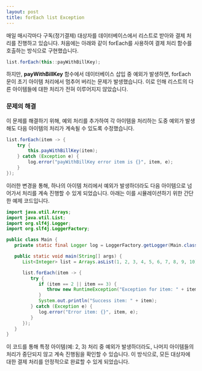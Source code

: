 ```yaml
---
layout: post
title: forEach list Exception
---
```


매일 매시각마다 구독(정기결제) 대상자를 데이터베이스에서 리스트로 받아와 결제 처리를 진행하고 있습니다. 
처음에는 아래와 같이 forEach를 사용하여 결제 처리 함수를 호출하는 방식으로 구현했습니다.

~~~java
list.forEach(this::payWithBillKey);
~~~

하지만, **payWithBillKey** 함수에서 데이터베이스 삽입 중 예외가 발생하면, 
forEach 문이 초기 아이템 처리에서 멈추어 버리는 문제가 발생했습니다. 이로 인해 리스트의 다른 아이템들에 대한 처리가 전혀 이루어지지 않았습니다.

### 문제의 해결
이 문제를 해결하기 위해, 예외 처리를 추가하여 각 아이템을 처리하는 도중 예외가 발생해도 다음 아이템의 처리가 계속될 수 있도록 수정했습니다.

~~~java
list.forEach(item -> {
    try {
        this.payWithBillKey(item);
    } catch (Exception e) {
        log.error("payWithBillKey error item is {}", item, e);
    }
});
~~~
이러한 변경을 통해, 하나의 아이템 처리에서 예외가 발생하더라도 다음 아이템으로 넘어가서 처리를 계속 진행할 수 있게 되었습니다. 
아래는 이를 시뮬레이션하기 위한 간단한 예제 코드입니다.

~~~java
import java.util.Arrays;
import java.util.List;
import org.slf4j.Logger;
import org.slf4j.LoggerFactory;

public class Main {
   private static final Logger log = LoggerFactory.getLogger(Main.class);

   public static void main(String[] args) {
      List<Integer> list = Arrays.asList(1, 2, 3, 4, 5, 6, 7, 8, 9, 10);

      list.forEach(item -> {
         try {
            if (item == 2 || item == 3) {
               throw new RuntimeException("Exception for item: " + item);
            }
            System.out.println("Success item: " + item);
         } catch (Exception e) {
            log.error("Error item: {}", item, e);
         }
      });
   }
}
~~~
이 코드를 통해 특정 아이템(예: 2, 3) 처리 중 예외가 발생하더라도, 
나머지 아이템들의 처리가 중단되지 않고 계속 진행됨을 확인할 수 있습니다. 
이 방식으로, 모든 대상자에 대한 결제 처리를 안정적으로 완료할 수 있게 되었습니다.
